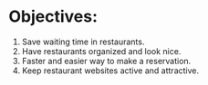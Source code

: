 # Objectives: #

  1. Save waiting time in restaurants.
  1. Have restaurants organized and look nice.
  1. Faster and easier way to make a reservation.
  1. Keep restaurant websites active and attractive.